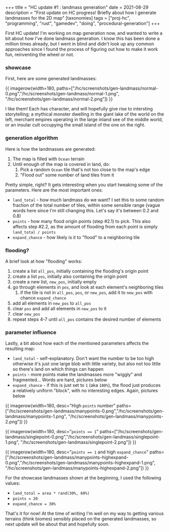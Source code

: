 +++
title = "HC update #1 : landmass generation"
date = 2021-08-29
description = "First update on HC progress! Briefly about how I generate landmasses for the 2D map"
[taxonomies]
tags = ["proj-hc", "programming", "rust", "gamedev", "doing", "procedural-generation"]
+++

First HC update! I'm working on map generation now, and wanted to write a bit about how I've done landmass generation. I know this has been done a million times already, but I went in blind and didn't look up any common approaches since I found the process of figuring out how to make it work fun, reinventing the wheel or not.

### showcase

First, here are some generated landmasses:

{{ imagerow(width=180, paths=["/hc/screenshots/gen-landmass/normal-0.png","/hc/screenshots/gen-landmass/normal-1.png", "/hc/screenshots/gen-landmass/normal-2.png"]) }}

I like them! Each has character, and will hopefully give rise to intersting storytelling; a mythical monster dwelling in the giant lake of the world on the left, merchant empires operating in the large inland see of the middle world, or an insular cult occupying the small island of the one on the right.

### generation algorithm

Here is how the landmasses are generated:

1. The map is filled with `Ocean` terrain
2. Until enough of the map is covered in land, do:
    1. Pick a random `Ocean` tile that's not too close to the map's edge
    2. "Flood out" some number of land tiles from it

Pretty simple, right? It gets interesting when you start tweaking some of the parameters. Here are the most important ones:

- `land_total` - how much landmass do we want? I set this to some random fraction of the total number of tiles, within some sensible range (vague words here since I'm still changing this. Let's say it's between 0.2 and 0.8)
- `points` - how many flood origin points (step #2.1) to pick. This also affects step #2.2, as the amount of flooding from each point is simply `land_total / points`
- `expand_chance` - how likely is it to "flood" to a neighboring tile

### flooding?

A brief look at how "flooding" works:

1. create a list `all_pos`, initially containing the flooding's origin point
2. create a list `pos`, initially also containing the origin point
3. create a new list, `new_pos`, initially empty
4. go through elements in `pos`, and look at each element's neighboring tiles
    1. if the tile is not in `all_pos`, `pos`, or `new_pos`, add it to `new_pos` with chance `expand_chance`
5. add all elements in `new_pos` to `all_pos`
6. clear `pos` and add all elements in `new_pos` to it
7. clear `new_pos`
8. repeat steps 4-7 until `all_pos` contains the desired number of elements

### parameter influence

Lastly, a bit about how each of the mentioned parameters affects the resulting map:

- `land_total` - self-explanatory. Don't want the number to be too high otherwise it's just one large blob with little variety, but also not too little so there's land on which things can happen
- `points` - more points make the landmasses more "wiggly" and fragmented... Words are hard, pictures below
- `expand_chance` - if this is just set to `1` (aka `100%`), the flood just produces a relatively uniform "block", with no interesting edges. Again, pictures below

{{ imagerow(width=180, desc="High `points` number" paths=["/hc/screenshots/gen-landmass/manypoints-0.png","/hc/screenshots/gen-landmass/manypoints-1.png", "/hc/screenshots/gen-landmass/manypoints-2.png"]) }}


{{ imagerow(width=180, desc="`points == 1`" paths=["/hc/screenshots/gen-landmass/singlepoint-0.png","/hc/screenshots/gen-landmass/singlepoint-1.png", "/hc/screenshots/gen-landmass/singlepoint-2.png"]) }}

{{ imagerow(width=180, desc="`points == 1` and high `expand_chance`" paths=["/hc/screenshots/gen-landmass/manypoints-highexpand-0.png","/hc/screenshots/gen-landmass/manypoints-highexpand-1.png", "/hc/screenshots/gen-landmass/manypoints-highexpand-2.png"]) }}

For the showcase landmasses shown at the beginning, I used the following values:

- `land_total = area * rand(30%, 60%)`
- `points = 20`
- `expand_chance = 30%`

That's it for now! At the time of writing I'm well on my way to getting various terrains (think biomes) sensibly placed on the generated landmasses, so next update will be about that and hopefully soon.

